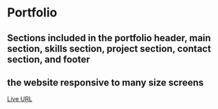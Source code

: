 # Portfolio

## Sections included in the portfolio header, main section, skills section, project section, contact section, and footer

## the website responsive to many size screens

[Live URL](https://abdalrahman20000.github.io/Portfolio/)
